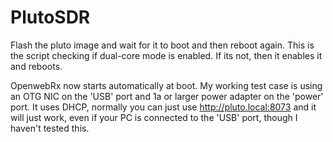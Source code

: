 # PlutoSDR

Flash the pluto image and wait for it to boot and then reboot again.  This is the script checking if dual-core mode is enabled.  If its not, then it enables it and reboots.

OpenwebRx now starts automatically at boot.  My working test case is using an OTG NIC on the 'USB' port and 1a or larger power adapter on the 'power' port.  It uses DHCP, normally you can just use http://pluto.local:8073 and it will just work, even if your PC is connected to the 'USB' port, though I haven't tested this.
